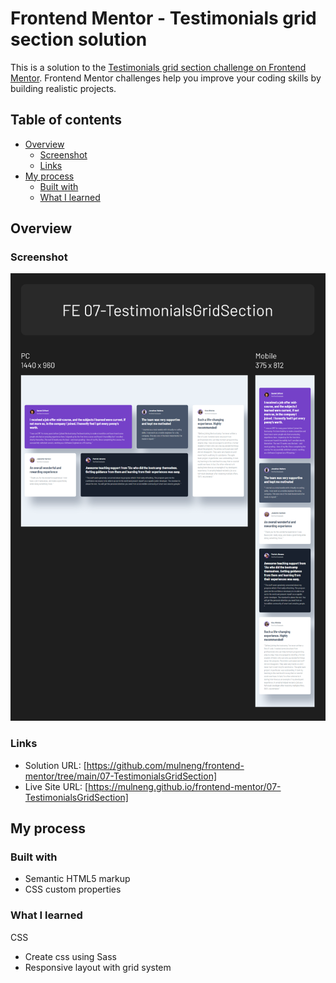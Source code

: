# Frontend Mentor - Testimonials grid section solution

This is a solution to the [Testimonials grid section challenge on Frontend Mentor](https://www.frontendmentor.io/challenges/testimonials-grid-section-Nnw6J7Un7). Frontend Mentor challenges help you improve your coding skills by building realistic projects.

## Table of contents

- [Overview](#overview)
  - [Screenshot](#screenshot)
  - [Links](#links)
- [My process](#my-process)
  - [Built with](#built-with)
  - [What I learned](#what-i-learned)

## Overview

### Screenshot

![](./screenshot.png)

### Links

- Solution URL: [https://github.com/mulneng/frontend-mentor/tree/main/07-TestimonialsGridSection]
- Live Site URL: [https://mulneng.github.io/frontend-mentor/07-TestimonialsGridSection]

## My process

### Built with

- Semantic HTML5 markup
- CSS custom properties

### What I learned

CSS

- Create css using Sass
- Responsive layout with grid system

